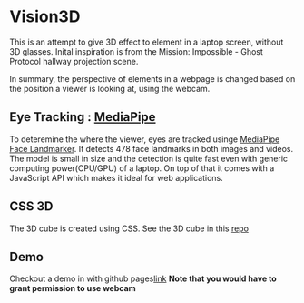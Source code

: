 # Vision3D
This is an attempt to give 3D effect to element in a laptop screen, without 3D glasses.
Inital inspiration is from the Mission: Impossible - Ghost Protocol hallway projection scene.

In summary, the perspective of elements in a webpage is changed based on the position a viewer is looking at, using the webcam.

## Eye Tracking : [MediaPipe](https://developers.google.com/mediapipe)
To deteremine the where the viewer, eyes are tracked usinge [MediaPipe Face Landmarker](https://developers.google.com/mediapipe/solutions/vision/face_landmarker#get_started).
It detects 478 face landmarks in both images and videos. The model is small in size and the detection is quite fast even with generic computing power(CPU/GPU) of a laptop. On top of that it comes with a JavaScript API which makes it ideal for web applications.

## CSS 3D
The 3D cube is created using CSS. See the 3D cube in this [repo](https://github.com/eranda-ihalagedara/web-development-mini-projects/tree/main/CSS%203D)

## Demo
Checkout a demo in with github pages[link](https://eranda-ihalagedara.github.io/vision3d/index.html)
**Note that you would have to grant permission to use webcam**
